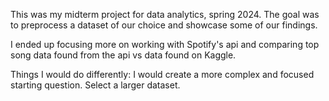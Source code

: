 This was my midterm project for data analytics, spring 2024. The goal was to preprocess a dataset of our choice and showcase some of our findings. 

I ended up focusing more on working with Spotify's api and comparing top song data found from the api vs data found on Kaggle. 

Things I would do differently:
  I would create a more complex and focused starting question. 
  Select a larger dataset.
